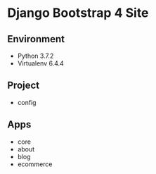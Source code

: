 # Django Bootstrap 4 Site

## Environment

- Python 3.7.2
- Virtualenv 6.4.4

## Project

- config

## Apps

- core
- about
- blog
- ecommerce
